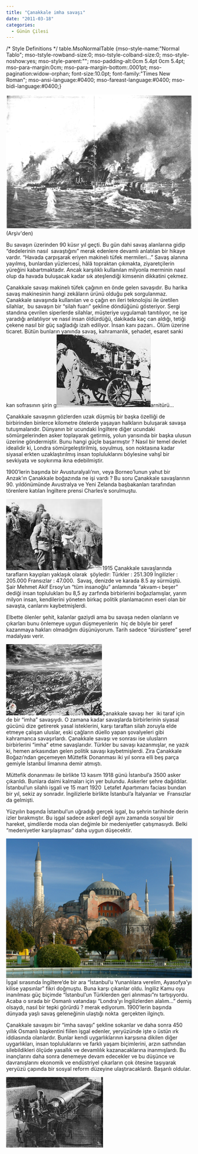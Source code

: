 ```yaml
---
title: "Çanakkale imha savaşı"
date: "2011-03-18"
categories: 
  - Günün Çilesi
---
```


/\* Style Definitions \*/ table.MsoNormalTable {mso-style-name:"Normal Tablo"; mso-tstyle-rowband-size:0; mso-tstyle-colband-size:0; mso-style-noshow:yes; mso-style-parent:""; mso-padding-alt:0cm 5.4pt 0cm 5.4pt; mso-para-margin:0cm; mso-para-margin-bottom:.0001pt; mso-pagination:widow-orphan; font-size:10.0pt; font-family:"Times New Roman"; mso-ansi-language:#0400; mso-fareast-language:#0400; mso-bidi-language:#0400;}

[![canakkale_savas_fotograflari-4.jpg](../uploads/2011/03/canakkale_savas_fotograflari-4.jpg)](../uploads/2011/03/canakkale_savas_fotograflari-4.jpg "canakkale_savas_fotograflari-4.jpg") (Arşiv'den)                       

Bu savaşın üzerinden 90 küsır yıl geçti. Bu gün dahi savaş alanlarına gidip “dedelerinin nasıl  savaştığını” merak edenlere devamlı anlatılan bir hikaye vardır. “Havada çarpışarak eriyen makinelı tüfek mermileri…” Savaş alanına yayılmış, bunlardan yüzlercesi, hâlâ topraktan çıkmakta, ziyaretçilerin yüreğini kabartmaktadır. Ancak karşılıklı kullanılan milyonla merminin nasıl olup da havada buluşacak kadar sık ateşlendiği kimsenin dikkatini çekmez.

Çanakkale savaşı makinelı tüfek çağının en önde gelen savaşıdır. Bu harika savaş makinesinin hangi zekâların ürünü olduğu pek sorgulanmaz. Çanakkale savaşında kullanılan ve o çağın en ileri teknolojisi ile üretilen silahlar,  bu savaşın bir “silah fuarı” şekline döndüğünü gösteriyor. Sergi standına çevrilen siperlerde silahlar, müşteriye uygulamalı tanıtılıyor, ne işe yaradığı anlatılıyor ve nasıl insan öldürdüğü, dakikada kaç can aldığı, tetiği çekene nasıl bir güç sağladığı izah ediliyor. İnsan kanı pazarı.. Ölüm üzerine ticaret. Bütün bunların yanında savaş, kahramanlık, şehadet, esaret sanki kan sofrasının şirin g[![tfk.jpg](../uploads/2011/03/tfk.jpg)](../uploads/2011/03/tfk.jpg "tfk.jpg")arnitürü…

Çanakkale savaşının gözlerden uzak düşmüş bir başka özelliği de birbirinden binlerce kilometre ötelerde yaşayan halkların buluşarak savaşa tutuşmalarıdır. Dünyanın bir ucundaki İngiltere diğer ucundaki sömürgelerinden asker toplayarak getirmiş, yolun yarısında bir başka ulusun üzerine göndermiştir. Bunu hangi güçle başarmıştır ? Nasıl bir temel devlet idealidir ki, Londra sömürgeleştirilmiş, soyulmuş, son noktasına kadar siyasal erkten uzaklaştırılmış insan topluluklarını böylesine vahşî bir sevkiyata ve soykırıma ikna edebilmiştir.

1900’lerin başında bir Avusturalyalı’nın, veya Borneo’lunun yahut bir Anzak’ın Çanakkale boğazında ne işi vardı ? Bu soru Çanakkale savaşlarının 90. yıldönümünde Avustralya ve Yeni Zelanda başbakanları tarafından törenlere katılan İngiltere prensi Charles’e sorulmuştu.

[![nefer.jpg](../uploads/2011/03/nefer.jpg)](../uploads/2011/03/nefer.jpg "nefer.jpg")1915 Çanakkale savaşlarında tarafların kayıpları yaklaşık olarak  şöyledir: Türkler : 251.309 İngilizler : 205.000 Fransızlar : 47.000.  Savaş, denizde ve karada 8.5 ay sürmüştü. Şair Mehmet Akif Ersoy’un “tüm insanoğlu” anlamında “akvam-ı beşer” dediği insan toplulukları bu 8,5 ay zarfında birbirlerini boğazlamışlar, yarım milyon insan, kendilerini yöneten birkaç politik planlamacının eseri olan bir savaşta, canlarını kaybetmişlerdi.

Elbette ölenler şehit, kalanlar gaziydi ama bu savaşa neden olanların ve çıkarları bunu önlemeye uygun düşmeyenlerin  hiç de böyle bir şeref kazanmaya hakları olmadığını düşünüyorum. Tarih sadece “dürüstlere” şeref madalyası verir.

[![savas.jpg](../uploads/2011/03/savas-1.jpg)](../uploads/2011/03/savas-1.jpg "savas.jpg")Çanakkale savaşı her  iki taraf için de bir “imha” savaşıydı. O zamana kadar savaşlarda birbirlerinin siyasal gücünü dize getirerek yasal isteklerini, karşı taraftan silah zoruyla elde etmeye çalışan uluslar, eski çağların düello yapan şovalyeleri gibi kahramanca savaşırlardı. Çanakkale savaşı ve sonrası ise ulusların birbirlerini “imha” etme savaşlarıdır. Türkler bu savaşı kazanmışlar, ne yazık ki, hemen arkasından gelen politik savaşı kaybetmişlerdi. Zira Çanakkale Boğazı’ndan geçemeyen Müttefik Donanması iki yıl sonra elli beş parça gemiyle İstanbul limanına demir atmıştı.

Müttefik donanması ile birlikte 13 kasım 1918 günü İstanbul’a 3500 asker çıkarıldı. Bunlara daimi kalmaları için yer bulundu. Askerler şehre dağıldılar. İstanbul’un silahlı işgali ve 15 mart 1920  Letafet Apartımanı faciası bundan bir yıl, sekiz ay sonradır. İngilizlerle birlikte İstanbul’a İtalyanlar ve  Fransızlar da gelmişti.

Yüzyılın başında İstanbul’un uğradığı gerçek işgal, bu şehrin tarihinde derin izler bırakmıştır. Bu işgal sadece askerî değil aynı zamanda sosyal bir hareket, şimdilerde moda olan değimle bir medeniyetler çatışmasıydı. Belki “medeniyetler karşılaşması” daha uygun düşecektir.

[![ayasofya.jpg](../uploads/2011/03/ayasofya-3.jpg)](../uploads/2011/03/ayasofya-3.jpg "ayasofya.jpg")İşgal sırasında İngiltere’de bir ara “İstanbul’u Yunanlılara verelim, Ayasofya’yı kilise yapsınlar” fikri doğmuştu. Buna karşı çıkanlar oldu. İngiliz Kamu oyu inanılması güç biçimde “İstanbul’un Türklerden geri alınması”nı tartışıyordu. Acaba o sırada bir Osmanlı vatandaşı “Londra’yı İngilizlerden alalım…” demiş olsaydı, nasıl bir tepki görürdü ? merak ediyorum. 1900’lerin başında dünyada yaşlı savaş geleneğinin ulaştığı nokta  gerçekten ilginçtı.

Çanakkale savaşını bir “imha savaşı” şekline sokanlar ve daha sonra 450 yıllık Osmanlı başkentini fiilen işgal edenler, yeryüzünde işte o üstün ırk iddiasında olanlardır. Bunlar kendi uygarlıklarının karşısına dikilen diğer uygarlıkları, insan topluluklarını ve farklı yaşam biçimlerini, arzın sathından silebildikleri ölçüde yasallık ve devamlılık kazanacaklarına inanmışlardı. Bu inançlarını daha sonra denemeye devam edecekler ve bu düşünce ve davranışlarını ekonomik ve endüstriyel çıkarların çok ötesine taşıyarak yeryüzü çapında bir sosyal reform düzeyine ulaştıracaklardı. Başarılı oldular.

[](../uploads/2011/03/top.jpg "top.jpg")

[![top.jpg](../uploads/2011/03/top.jpg)](../uploads/2011/03/top.jpg "top.jpg")
